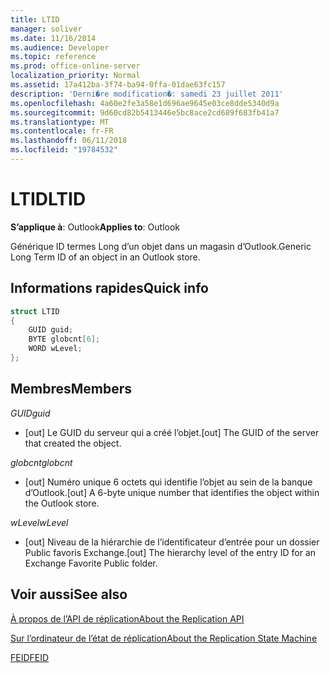 ```yaml
---
title: LTID
manager: soliver
ms.date: 11/16/2014
ms.audience: Developer
ms.topic: reference
ms.prod: office-online-server
localization_priority: Normal
ms.assetid: 17a412ba-3f74-ba94-0ffa-01dae63fc157
description: 'Derni�re modification�: samedi 23 juillet 2011'
ms.openlocfilehash: 4a60e2fe3a58e1d696ae9645e03ce8dde5340d9a
ms.sourcegitcommit: 9d60cd82b5413446e5bc8ace2cd689f683fb41a7
ms.translationtype: MT
ms.contentlocale: fr-FR
ms.lasthandoff: 06/11/2018
ms.locfileid: "19784532"
---
```

# <a name="ltid"></a><span data-ttu-id="a8fde-103">LTID</span><span class="sxs-lookup"><span data-stu-id="a8fde-103">LTID</span></span>

  
  
<span data-ttu-id="a8fde-104">**S’applique à**: Outlook</span><span class="sxs-lookup"><span data-stu-id="a8fde-104">**Applies to**: Outlook</span></span> 
  
<span data-ttu-id="a8fde-105">Générique ID termes Long d’un objet dans un magasin d’Outlook.</span><span class="sxs-lookup"><span data-stu-id="a8fde-105">Generic Long Term ID of an object in an Outlook store.</span></span>
  
## <a name="quick-info"></a><span data-ttu-id="a8fde-106">Informations rapides</span><span class="sxs-lookup"><span data-stu-id="a8fde-106">Quick info</span></span>

```cpp
struct LTID 
{ 
    GUID guid; 
    BYTE globcnt[6]; 
    WORD wLevel; 
};
```

## <a name="members"></a><span data-ttu-id="a8fde-107">Membres</span><span class="sxs-lookup"><span data-stu-id="a8fde-107">Members</span></span>

 <span data-ttu-id="a8fde-108">_GUID_</span><span class="sxs-lookup"><span data-stu-id="a8fde-108">_guid_</span></span>
  
- <span data-ttu-id="a8fde-109">[out] Le GUID du serveur qui a créé l’objet.</span><span class="sxs-lookup"><span data-stu-id="a8fde-109">[out] The GUID of the server that created the object.</span></span>
    
 <span data-ttu-id="a8fde-110">_globcnt_</span><span class="sxs-lookup"><span data-stu-id="a8fde-110">_globcnt_</span></span>
  
- <span data-ttu-id="a8fde-111">[out] Numéro unique 6 octets qui identifie l’objet au sein de la banque d’Outlook.</span><span class="sxs-lookup"><span data-stu-id="a8fde-111">[out] A 6-byte unique number that identifies the object within the Outlook store.</span></span>
    
 <span data-ttu-id="a8fde-112">_wLevel_</span><span class="sxs-lookup"><span data-stu-id="a8fde-112">_wLevel_</span></span>
  
- <span data-ttu-id="a8fde-113">[out] Niveau de la hiérarchie de l’identificateur d’entrée pour un dossier Public favoris Exchange.</span><span class="sxs-lookup"><span data-stu-id="a8fde-113">[out] The hierarchy level of the entry ID for an Exchange Favorite Public folder.</span></span>
    
## <a name="see-also"></a><span data-ttu-id="a8fde-114">Voir aussi</span><span class="sxs-lookup"><span data-stu-id="a8fde-114">See also</span></span>



[<span data-ttu-id="a8fde-115">À propos de l’API de réplication</span><span class="sxs-lookup"><span data-stu-id="a8fde-115">About the Replication API</span></span>](about-the-replication-api.md)
  
[<span data-ttu-id="a8fde-116">Sur l’ordinateur de l’état de réplication</span><span class="sxs-lookup"><span data-stu-id="a8fde-116">About the Replication State Machine</span></span>](about-the-replication-state-machine.md)
  
[<span data-ttu-id="a8fde-117">FEID</span><span class="sxs-lookup"><span data-stu-id="a8fde-117">FEID</span></span>](feid.md)

